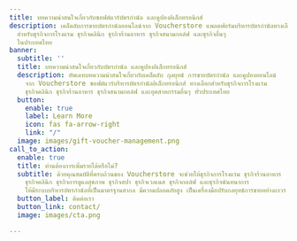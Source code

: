 ```yaml
---
title: บทความน่าสนใจเกี่ยวกับซอฟต์แวร์บัตรกำนัล และคูปองอิเล็กทรอนิกส์
description: เคล็ดลับการขายบัตรกำนัลออนไลน์จาก Voucherstore แพลตฟอร์มบริหารบัตรกำนัลทางเลือก
  สำหรับธุรกิจการโรงแรม ธุรกิจคลินิก ธุรกิจร้านอาหาร ธุรกิจสนามกอล์ฟ และธุรกิจอื่นๆ
  ในประเทศไทย
banner:
  subtitle: ''
  title: บทความน่าสนใจเกี่ยวกับบัตรกำนัล และคูปองอิเล็กทรอนิกส์
  description: อัพเดทบทความน่าสนใจเกี่ยวกับเคล็ดลับ กุลยุทธ์ การขายบัตรกำนัล และคูปองออนไลน์
    จาก Voucherstore ซอฟต์แวร์บริหารบัตรกำนัลอิเล็กทรอนิกส์ ทางเลือกสำหรับธุรกิจการโรงแรม
    ธุรกิจคลินิก ธุรกิจร้านอาหาร ธุรกิจสนามกอล์ฟ และอุตสาหกรรมอื่นๆ ทั่วประเทศไทย
  button:
    enable: true
    label: Learn More
    icon: fas fa-arrow-right
    link: "/"
  image: images/gift-voucher-management.png
call_to_action:
  enable: true
  title: ท่านต้องการเพิ่มรายได้หรือไม่?
  subtitle: ด้วยคุณสมบัติที่ครบถ้วนของ Voucherstore จะช่วยให้ธุรกิจการโรงแรม ธุรกิจร้านอาหาร
    ธุรกิจคลินิก ธุรกิจการดูแลสุขภาพ ธุรกิจสปา ธุรกิจเวลเนส ธุรกิจกอล์ฟ และธุรกิจนันทนาการ
    ให้มีระบบบริหารบัตรกำนัลที่เป็นมาตรฐานสากล มีความปลอดภัยสูง เป็นเครื่องมือปรับกลยุทธ์การขายอย่างถาวร
  button_label: ติดต่อเรา
  button_link: contact/
  image: images/cta.png

---
```

